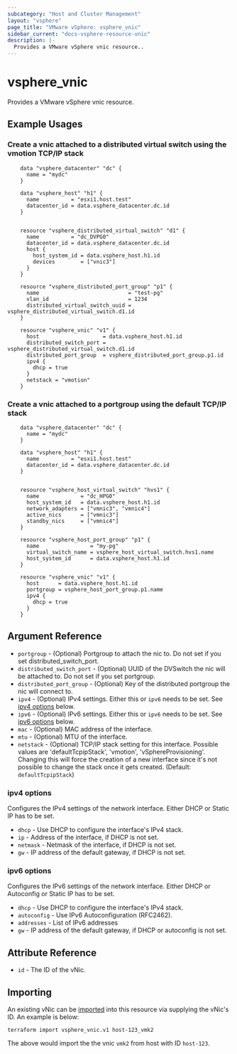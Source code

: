 ```yaml
---
subcategory: "Host and Cluster Management"
layout: "vsphere"
page_title: "VMware vSphere: vsphere_vnic"
sidebar_current: "docs-vsphere-resource-vnic"
description: |-
  Provides a VMware vSphere vnic resource..
---
```


# vsphere\_vnic

Provides a VMware vSphere vnic resource.

## Example Usages

### Create a vnic attached to a distributed virtual switch using the vmotion TCP/IP stack

```hcl
    data "vsphere_datacenter" "dc" {
      name = "mydc"
    }
    
    data "vsphere_host" "h1" {
      name          = "esxi1.host.test"
      datacenter_id = data.vsphere_datacenter.dc.id
    }
    
    
    resource "vsphere_distributed_virtual_switch" "d1" {
      name          = "dc_DVPG0"
      datacenter_id = data.vsphere_datacenter.dc.id
      host {
        host_system_id = data.vsphere_host.h1.id
        devices        = ["vnic3"]
      }
    }
    
    resource "vsphere_distributed_port_group" "p1" {
      name                            = "test-pg"
      vlan_id                         = 1234
      distributed_virtual_switch_uuid = vsphere_distributed_virtual_switch.d1.id
    }
    
    resource "vsphere_vnic" "v1" {
      host                    = data.vsphere_host.h1.id
      distributed_switch_port = vsphere_distributed_virtual_switch.d1.id
      distributed_port_group  = vsphere_distributed_port_group.p1.id
      ipv4 {
        dhcp = true
      }
      netstack = "vmotion"
    }
```

### Create a vnic attached to a portgroup using the default TCP/IP stack

```hcl
    data "vsphere_datacenter" "dc" {
      name = "mydc"
    }
    
    data "vsphere_host" "h1" {
      name          = "esxi1.host.test"
      datacenter_id = data.vsphere_datacenter.dc.id
    }
    
    
    resource "vsphere_host_virtual_switch" "hvs1" {
      name             = "dc_HPG0"
      host_system_id   = data.vsphere_host.h1.id
      network_adapters = ["vmnic3", "vmnic4"]
      active_nics      = ["vmnic3"]
      standby_nics     = ["vmnic4"]
    }
    
    resource "vsphere_host_port_group" "p1" {
      name                = "my-pg"
      virtual_switch_name = vsphere_host_virtual_switch.hvs1.name
      host_system_id      = data.vsphere_host.h1.id
    }
    
    resource "vsphere_vnic" "v1" {
      host      = data.vsphere_host.h1.id
      portgroup = vsphere_host_port_group.p1.name
      ipv4 {
        dhcp = true
      }
    }
```

## Argument Reference

* `portgroup` - (Optional) Portgroup to attach the nic to. Do not set if you set distributed_switch_port.
* `distributed_switch_port` - (Optional) UUID of the DVSwitch the nic will be attached to. Do not set if you set portgroup.
* `distributed_port_group` - (Optional) Key of the distributed portgroup the nic will connect to. 
* `ipv4` - (Optional) IPv4 settings. Either this or `ipv6` needs to be set. See  [ipv4 options](#ipv4-options) below.
* `ipv6` - (Optional) IPv6 settings. Either this or `ipv6` needs to be set. See  [ipv6 options](#ipv6-options) below.
* `mac` - (Optional) MAC address of the interface.
* `mtu` - (Optional) MTU of the interface.
* `netstack` - (Optional)  TCP/IP stack setting for this interface. Possible values are 'defaultTcpipStack', 'vmotion', 'vSphereProvisioning'. Changing this will force the creation of a new interface since it's not possible to change the stack once it gets created. (Default: `defaultTcpipStack`)


### ipv4 options
Configures the IPv4 settings of the network interface. Either DHCP or Static IP has to be set.

* `dhcp` - Use DHCP to configure the interface's IPv4 stack.
* `ip` - Address of the interface, if DHCP is not set.
* `netmask` - Netmask of the interface, if DHCP is not set.
* `gw` - IP address of the default gateway, if DHCP is not set.


### ipv6 options
Configures the IPv6 settings of the network interface. Either DHCP or Autoconfig or Static IP has to be set.

* `dhcp` - Use DHCP to configure the interface's IPv4 stack.
* `autoconfig` - Use IPv6 Autoconfiguration (RFC2462).
* `addresses` -  List of IPv6 addresses
* `gw` - IP address of the default gateway, if DHCP or autoconfig is not set.


## Attribute Reference

* `id` - The ID of the vNic.


## Importing 

An existing vNic can be [imported][docs-import] into this resource
via supplying the vNic's ID. An example is below:

[docs-import]: /docs/import/index.html

```
terraform import vsphere_vnic.v1 host-123_vmk2
```

The above would import the the vnic `vmk2` from host with ID `host-123`.
